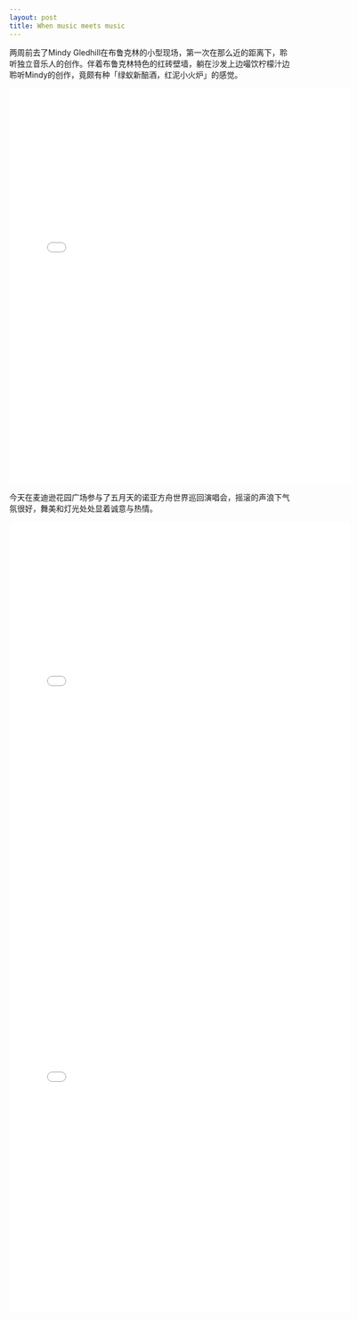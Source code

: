 ```yaml
---
layout: post
title: When music meets music
---
```

两周前去了Mindy Gledhill在布鲁克林的小型现场，第一次在那么近的距离下，聆听独立音乐人的创作。伴着布鲁克林特色的红砖壁墙，躺在沙发上边嘬饮柠檬汁边聆听Mindy的创作，竟颇有种「绿蚁新醅酒，红泥小火炉」的感觉。

<iframe src="//instagram.com/p/lRCbrxQXG6/embed/" width="612" height="710" frameborder="0" scrolling="no" allowtransparency="true"></iframe>

今天在麦迪逊花园广场参与了五月天的诺亚方舟世界巡回演唱会，摇滚的声浪下气氛很好，舞美和灯光处处显着诚意与热情。

<iframe src="//instagram.com/p/l3sYCuQXNA/embed/" width="612" height="710" frameborder="0" scrolling="no" allowtransparency="true"></iframe>

<iframe src="//instagram.com/p/l3s0oPQXNn/embed/" width="612" height="710" frameborder="0" scrolling="no" allowtransparency="true"></iframe>

